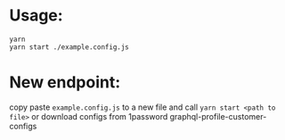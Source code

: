 # Usage:

```
yarn
yarn start ./example.config.js
```

# New endpoint:
copy paste `example.config.js` to a new file and call `yarn start <path to file>`
or download configs from 1password graphql-profile-customer-configs

